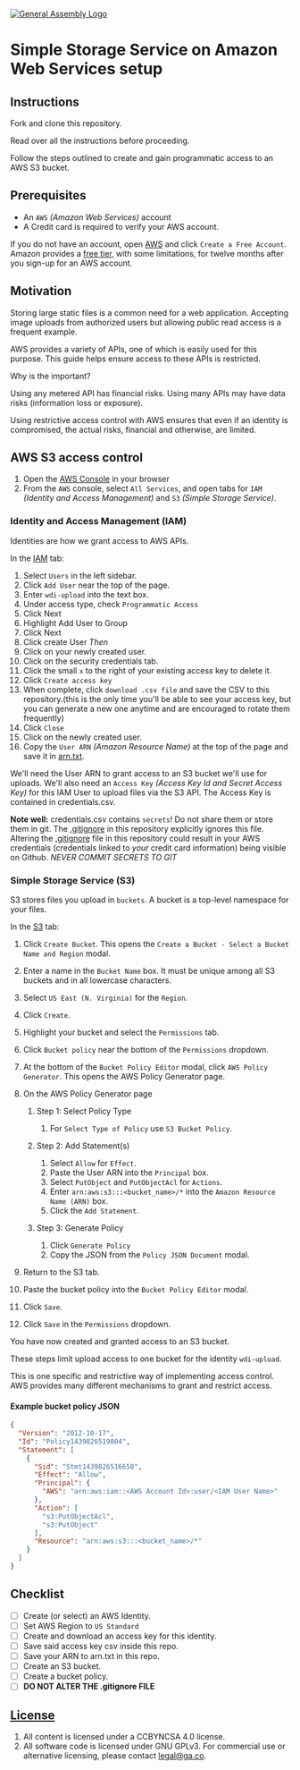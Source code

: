 [![General Assembly Logo](https://camo.githubusercontent.com/1a91b05b8f4d44b5bbfb83abac2b0996d8e26c92/687474703a2f2f692e696d6775722e636f6d2f6b6538555354712e706e67)](https://generalassemb.ly/education/web-development-immersive)

# Simple Storage Service on Amazon Web Services setup

## Instructions

Fork and clone this repository.

Read over all the instructions before proceeding.

Follow the steps outlined to create and gain programmatic access to an AWS S3
 bucket.

## Prerequisites

-   An `AWS` _(Amazon Web Services)_ account
-   A Credit card is required to verify your AWS account.

If you do not have an account, open [AWS](https://aws.amazon.com/) and click
 `Create a Free Account`.
Amazon provides a [free tier](http://aws.amazon.com/free/),
 with some limitations, for twelve months after you sign-up for an AWS account.

## Motivation

Storing large static files is a common need for a web application.
Accepting image uploads from authorized users but allowing public read access is
 a frequent example.

AWS provides a variety of APIs, one of which is easily used for this purpose.
This guide helps ensure access to these APIs is restricted.

Why is the important?

Using any metered API has financial risks.  Using many APIs may have data risks
 (information loss or exposure).

Using restrictive access control with AWS ensures that even if an identity is
 compromised, the actual risks, financial and otherwise, are limited.

## AWS S3 access control

1.  Open the [AWS Console](https://console.aws.amazon.com/console/) in your
 browser
1.  From the `AWS` console, select `All Services`, and open tabs for
 `IAM` _(Identity and Access Management)_ and `S3` _(Simple Storage Service)_.

### Identity and Access Management (IAM)

Identities are how we grant access to AWS APIs.

In the [IAM](https://console.aws.amazon.com/iam) tab:


1.  Select `Users` in the left sidebar.
1.  Click `Add User` near the top of the page.
1.  Enter `wdi-upload` into the text box.
1.  Under access type, check `Programmatic Access`
1.  Click Next
1.  Highlight Add User to Group
1.  Click Next
1.  Click create User
_Then_
1.  Click on your newly created user.
1.  Click on the security credentials tab.
1.  Click the small `x` to the right of your existing access key to delete it.
1.  Click `Create access key`
1.  When complete, click `download .csv file` and save the CSV to this repository.(this is
the only time you'll be able to see your access key, but you can generate a new one anytime
and are encouraged to rotate them frequently)
1.  Click `Close`
1.  Click on the newly created user.
1.  Copy the `User ARN` _(Amazon Resource Name)_ at the top of the page and save it in [arn.txt](arn.txt).

We'll need the User ARN to grant access to an S3 bucket we'll use for uploads.
We'll also need an `Access Key` _(Access Key Id and Secret Access Key)_ for this
 IAM User to upload files via the S3 API.
The Access Key is contained in credentials.csv.

**Note well:** credentials.csv contains `secrets`!
Do not share them or store them in git.
The [.gitignore](.gitignore) in this repository explicitly ignores this file. Altering the [.gitignore](.gitignore) file
in this repository could result in your AWS credentials (credentials linked to *your* credit card information) being visible on Github. *NEVER COMMIT SECRETS TO GIT*

### Simple Storage Service (S3)

S3 stores files you upload in `buckets`.  A bucket is a top-level namespace
 for your files.

In the [S3](https://console.aws.amazon.com/s3) tab:

1.  Click `Create Bucket`.
 This opens the `Create a Bucket - Select a Bucket Name and Region` modal.
1.  Enter a name in the `Bucket Name` box. It must be unique among all S3
 buckets and in all lowercase characters.
1.  Select `US East (N. Virginia)` for the `Region`.
1.  Click `Create`.
1.  Highlight your bucket and select the `Permissions` tab.
1.  Click `Bucket policy` near the bottom of the `Permissions` dropdown.
1.  At the bottom of the `Bucket Policy Editor` modal,
 click `AWS Policy Generator`.  This opens the AWS Policy Generator page.
1.  On the AWS Policy Generator page

    1.  Step 1: Select Policy Type

        1.  For `Select Type of Policy` use `S3 Bucket Policy`.

    1.  Step 2: Add Statement(s)

        1.  Select `Allow` for `Effect`.
        1.  Paste the User ARN into the `Principal` box.
        1.  Select `PutObject` and `PutObjectAcl` for `Actions`.
        1.  Enter `arn:aws:s3:::<bucket_name>/*` into the
          `Amazon Resource Name (ARN)` box.
        1.  Click the `Add Statement`.

    1.  Step 3: Generate Policy

        1.  Click `Generate Policy`
        1.  Copy the JSON from the `Policy JSON Document` modal.

1.  Return to the S3 tab.
1.  Paste the bucket policy into the `Bucket Policy Editor` modal.
1.  Click `Save`.
1.  Click `Save` in the `Permissions` dropdown.

You have now created and granted access to an S3 bucket.

These steps limit upload access to one bucket for the identity `wdi-upload`.

This is one specific and restrictive way of implementing access control.
AWS provides many different mechanisms to grant and restrict access.

#### Example bucket policy JSON

```json
{
  "Version": "2012-10-17",
  "Id": "Policy1439826519004",
  "Statement": [
    {
      "Sid": "Stmt1439826516658",
      "Effect": "Allow",
      "Principal": {
        "AWS": "arn:aws:iam::<AWS Account Id>:user/<IAM User Name>"
      },
      "Action": [
        "s3:PutObjectAcl",
        "s3:PutObject"
      ],
      "Resource": "arn:aws:s3:::<bucket_name>/*"
    }
  ]
}
```

## Checklist

-   [ ] Create (or select) an AWS Identity.
-   [ ] Set AWS Region to `US Standard`
-   [ ] Create and download an access key for this identity.
-   [ ] Save said access key csv inside this repo.
-   [ ] Save your ARN to arn.txt in this repo.
-   [ ] Create an S3 bucket.
-   [ ] Create a bucket policy.
-   [ ] **DO NOT ALTER THE .gitignore FILE**

## [License](LICENSE)

1.  All content is licensed under a CC­BY­NC­SA 4.0 license.
1.  All software code is licensed under GNU GPLv3. For commercial use or
    alternative licensing, please contact legal@ga.co.

